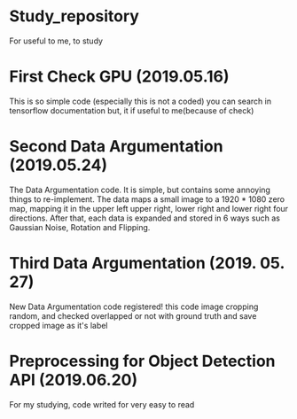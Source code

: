 # Study_repository
For useful to me, to study


# First Check GPU (2019.05.16)

This is so simple code (especially this is not a coded) you can search in tensorflow documentation but, it if useful to me(because of check)

# Second Data Argumentation (2019.05.24)

The Data Argumentation code. It is simple, but contains some annoying things to re-implement.
The data maps a small image to a 1920 * 1080 zero map, mapping it in the upper left upper right, lower right and lower right four directions. After that, each data is expanded and stored in 6 ways such as Gaussian Noise, Rotation and Flipping.


# Third Data Argumentation (2019. 05. 27)

New Data Argumentation code registered! this code image cropping random, and checked overlapped or not with ground truth and save cropped image as it's label

# Preprocessing for Object Detection API (2019.06.20)

For my studying, code writed for very easy to read
